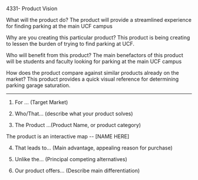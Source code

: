 4331- Product Vision


What will the product do?
The product will provide a streamlined experience for finding parking at the main UCF campus

Why are you creating this particular product?
This product is being creating to lessen the burden of trying to find parking at UCF.

Who will benefit from this product?
The main benefactors of this product will be students and faculty looking for parking at the main UCF campus

How does the product compare against similar products already on the market?
This product provides a quick visual reference for determining parking garage saturation.

___________________________________________________________________

1. For ... (Target Market)


2. Who/That... (describe what your product solves)

3. The Product ...(Product Name, or product category)

The product is an interactive map -- [NAME HERE]

4. That leads to... (Main advantage, appealing reason for purchase)

5. Unlike the... (Principal competing alternatives)

6. Our product offers... (Describe main differentiation)

